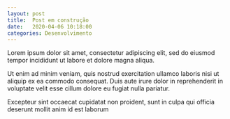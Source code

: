 ```yaml
---
layout: post
title:  Post em construção
date:   2020-04-06 10:18:00
categories: Desenvolvimento
---
```


<p>Lorem ipsum dolor sit amet, consectetur adipiscing elit, sed do eiusmod tempor incididunt ut labore et dolore magna aliqua.</p>

<p> Ut enim ad minim veniam, quis nostrud exercitation ullamco laboris nisi ut aliquip ex ea commodo consequat. Duis aute irure dolor in reprehenderit in voluptate velit esse cillum dolore eu fugiat nulla pariatur.</p>

<p>Excepteur sint occaecat cupidatat non proident, sunt in culpa qui officia deserunt mollit anim id est laborum</p>
